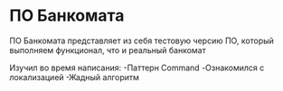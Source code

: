 #  ПО Банкомата

ПО Банкомата представляет из себя тестовую черсию ПО, который выполняем функционал, что и реальный банкомат

Изучил во время написания:
-Паттерн Command
-Ознакомился с локализацией
-Жадный алгоритм
